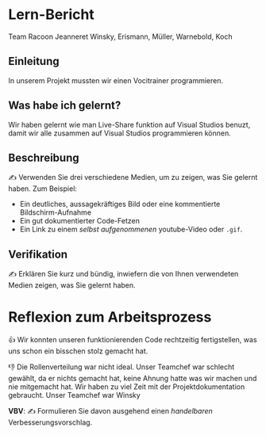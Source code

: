 # Lern-Bericht
Team Racoon Jeanneret Winsky, Erismann, Müller, Warnebold, Koch

## Einleitung

In unserem Projekt mussten wir einen Vocitrainer programmieren.

## Was habe ich gelernt?

Wir haben gelernt wie man Live-Share funktion auf Visual Studios benuzt,
damit wir alle zusammen auf Visual Studios programmieren können.

## Beschreibung

✍️ Verwenden Sie drei verschiedene Medien, um zu zeigen, was Sie gelernt haben. Zum Beispiel:


* Ein deutliches, aussagekräftiges Bild oder eine kommentierte Bildschirm-Aufnahme
* Ein gut dokumentierter Code-Fetzen
* Ein Link zu einem *selbst aufgenommenen* youtube-Video oder `.gif`.

## Verifikation

✍️ Erklären Sie kurz und bündig, inwiefern die von Ihnen verwendeten Medien zeigen, was Sie gelernt haben.

# Reflexion zum Arbeitsprozess

👍 Wir konnten unseren funktionierenden Code rechtzeitig fertigstellen, was uns schon ein bisschen stolz gemacht hat.  

👎 Die Rollenverteilung war nicht ideal. Unser Teamchef war schlecht gewählt, da er nichts gemacht hat,  keine Ahnung hatte was wir machen und nie mitgemacht hat. 
Wir haben zu viel Zeit mit der Projektdokumentation gebraucht. 
Unser Teamchef war Winsky

**VBV**: ✍️ Formulieren Sie davon ausgehend einen *handelbaren* Verbesserungsvorschlag.
